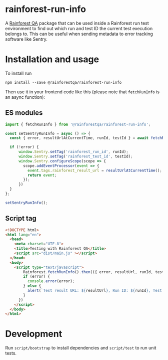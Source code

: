 # rainforest-run-info

A [Rainforest QA](https://www.rainforestqa.com/) package that can be used inside a Rainforest run test environment to find out which run and test ID the current test execution belongs to. This can be useful when sending metadata to error tracking software like Sentry. 

# Installation and usage

To install run

```shell
npm install --save @rainforestqa/rainforest-run-info
```

Then use it in your frontend code like this (please note that `fetchRunInfo` is an async function):

## ES modules
```javascript
import { fetchRunInfo } from '@rainforestqa/rainforest-run-info';

const setSentryRunInfo = async () => {
  const { error, resultUrlAtCurrentTime, runId, testId } = await fetchRunInfo();

  if (!error) {
      window.Sentry.setTag('rainforest_run_id', runId);
      window.Sentry.setTag('rainforest_test_id', testId);
      window.Sentry.configureScope(scope => {
        scope.addEventProcessor(event => {
          event.tags.rainforest_result_url = resultUrlAtCurrentTime();
          return event;
        });
      })
  }
};

setSentryRunInfo();
```

## Script tag
```html
<!DOCTYPE html>
<html lang="en">
  <head>
    <meta charset="UTF-8">
    <title>Testing with Rainforest QA</title>
    <script src="dist/main.js" ></script>
  </head>
  <body>
    <script type="text/javascript">
        Rainforest.fetchRunInfo().then(({ error, resultUrl, runId, testId }) => {
        if (error) {
          console.error(error);
        } else {
          alert(`Test result URL: ${resultUrl}, Run ID: ${runId}, Test ID: ${testId}`);
        }
      })
    </script>
  </body>
</html>
```

# Development
Run `script/bootstrap` to install dependencies and `script/test` to run unit tests.

